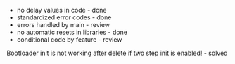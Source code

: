 * no delay values in code - done
* standardized error codes - done
* errors handled by main - review
* no automatic resets in libraries - done
* conditional code by feature - review

Bootloader init is not working after delete if two step init is enabled! - solved


